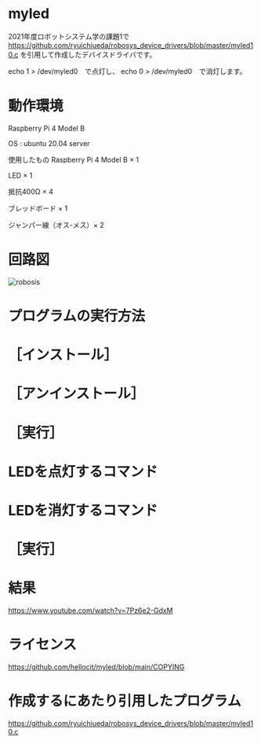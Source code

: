# myled
2021年度ロボットシステム学の課題1で
https://github.com/ryuichiueda/robosys_device_drivers/blob/master/myled10.c
を引用して作成したデバイスドライバです。

echo 1 > /dev/myled0　で点灯し、
echo 0 > /dev/myled0　で消灯します。

# 動作環境
Raspberry Pi 4 Model B

OS : ubuntu 20.04 server

使用したもの
Raspberry Pi 4 Model B × 1

LED × 1

抵抗400Ω × 4

ブレッドボード × 1

ジャンパー線（オス-メス）× 2
# 回路図
![robosis](https://user-images.githubusercontent.com/91714744/145830010-5c700ab9-eeb2-4f1c-ba59-2d3dc1206ba5.png)
# プログラムの実行方法
# ［インストール］
# ［アンインストール］
# ［実行］
# LEDを点灯するコマンド
# LEDを消灯するコマンド
# ［実行］


# 結果
https://www.youtube.com/watch?v=7Pz6e2-GdxM
# ライセンス
https://github.com/hellocit/myled/blob/main/COPYING
# 作成するにあたり引用したプログラム
https://github.com/ryuichiueda/robosys_device_drivers/blob/master/myled10.c
